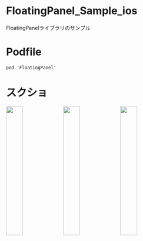 # FloatingPanel_Sample_ios
FloatingPanelライブラリのサンプル

# Podfile

```
pod 'FloatingPanel'
```

# スクショ

<img src="https://user-images.githubusercontent.com/63774827/98885207-f65eb280-24d4-11eb-81bd-f09db0f1ab52.png" width="30%"> <img src="https://user-images.githubusercontent.com/63774827/98885205-f52d8580-24d4-11eb-9f57-78cccdd97c2a.png" width="30%"> <img src="https://user-images.githubusercontent.com/63774827/98885197-f363c200-24d4-11eb-99f0-2f02887a8f43.png" width="30%">
